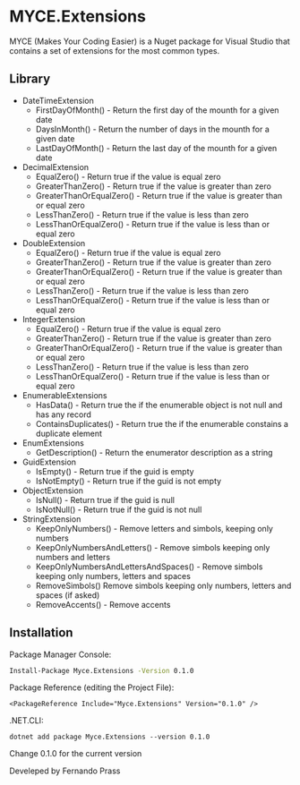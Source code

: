 # MYCE.Extensions
MYCE (Makes Your Coding Easier) is a Nuget package for Visual Studio that contains a set of extensions for the most common types.

## Library

- DateTimeExtension
    - FirstDayOfMonth() - Return the first day of the mounth for a given date
    - DaysInMonth() - Return the number of days in the mounth for a given date
    - LastDayOfMonth() - Return the last day of the mounth for a given date
- DecimalExtension
    - EqualZero() - Return true if the value is equal zero
    - GreaterThanZero() - Return true if the value is greater than zero
    - GreaterThanOrEqualZero() - Return true if the value is greater than or equal zero
    - LessThanZero() - Return true if the value is less than zero
    - LessThanOrEqualZero() - Return true if the value is less than or equal zero
- DoubleExtension
    - EqualZero() - Return true if the value is equal zero
    - GreaterThanZero() - Return true if the value is greater than zero
    - GreaterThanOrEqualZero() - Return true if the value is greater than or equal zero
    - LessThanZero() - Return true if the value is less than zero
    - LessThanOrEqualZero() - Return true if the value is less than or equal zero
- IntegerExtension
    - EqualZero() - Return true if the value is equal zero
    - GreaterThanZero() - Return true if the value is greater than zero
    - GreaterThanOrEqualZero() - Return true if the value is greater than or equal zero
    - LessThanZero() - Return true if the value is less than zero
    - LessThanOrEqualZero() - Return true if the value is less than or equal zero
- EnumerableExtensions
    - HasData() - Return true the if the enumerable object is not null and has any record
    - ContainsDuplicates() - Return true the if the enumerable constains a duplicate element
- EnumExtensions
    - GetDescription() - Return the enumerator description as a string
- GuidExtension
    - IsEmpty() - Return true if the guid is empty
    - IsNotEmpty() - Return true if the guid is not empty
- ObjectExtension
    - IsNull() - Return true if the guid is null
    - IsNotNull() - Return true if the guid is not null
- StringExtension
    - KeepOnlyNumbers() - Remove letters and simbols, keeping only numbers
    - KeepOnlyNumbersAndLetters() - Remove simbols keeping only numbers and letters  
    - KeepOnlyNumbersAndLettersAndSpaces() - Remove simbols keeping only numbers, letters and spaces 
    - RemoveSimbols() Remove simbols keeping only numbers, letters and spaces (if asked)
    - RemoveAccents() - Remove accents

## Installation

Package Manager Console:

```sh
Install-Package Myce.Extensions -Version 0.1.0
```

Package Reference (editing the Project File):
```
<PackageReference Include="Myce.Extensions" Version="0.1.0" />
```

.NET.CLI:
```
dotnet add package Myce.Extensions --version 0.1.0
```

Change 0.1.0 for the current version

Develeped by Fernando Prass